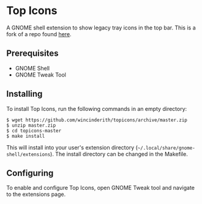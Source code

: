 # Top Icons

A GNOME shell extension to show legacy tray icons in the top bar. This is a fork of a repo found [here](https://github.com/mjnaderi/TopTray).

## Prerequisites

*   GNOME Shell
*   GNOME Tweak Tool

## Installing

To install Top Icons, run the following commands in an empty directory:

    $ wget https://github.com/wincinderith/topicons/archive/master.zip
    $ unzip master.zip
    $ cd topicons-master
    $ make install

This will install into your user's extension directory (`~/.local/share/gnome-shell/extensions`). The install directory can be changed in the Makefile.

## Configuring

To enable and configure Top Icons, open GNOME Tweak tool and navigate to the extensions page.
